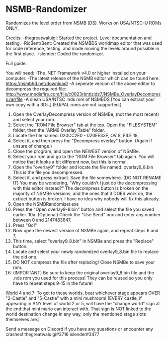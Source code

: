 # NSMB-Randomizer
Randomizes the level order from NSMB (DS). Works on USA/NTSC-U ROMs ONLY.

Credits:
-thegreatwaluigi: Started the project. Level documentation and testing.
-RicBent/Bent: Created the NSMBDS worldmap editor that was used for code reference, testing,
and made moving the levels around possible in the first place.
-islender: Coded the randomizer.

Full guide:

You will need:
-The .NET Framework v4.0 or higher installed on your computer.
-The latest release of the NSMB editor which can be found here:
https://nsmbhd.net/download/
-A seperate version of the above editor to decompress the required file:
http://www.mediafire.com/file/c0023rbntizjdz7/NSMBe_OverlayDecompress.rar/file
-A clean USA/NTSC .nds rom of NSMBDS [You can extract your own copy with a 3Ds.]
(EU/PAL roms are not supported.)

1. Open the OverlayDecompress version of NSMBe, (not the most recent) and select your rom.
2. Select the "ROM File Browser" tab at the top. Open the "FILESYSTEM" folder, then the
"ARM9 Overlay Table" folder.
3. Locate the file named:
020CC2E0 - 020EE33F, OV 8, FILE 18
4. Select it, and then press the "Decompress overlay" button. (Again if unsure of change.)
5. Close the program, and open the NEWEST version of NSMBe.
6. Select your rom and go to the "ROM File Browser" tab again. You will notice that it looks
a bit different now, but this is normal.
7. Open the "overlay9" folder and locate the file named:
overlay9_8.bin
This is the file you decompressed.
8. Select it, and press extract. Save the file somewhere. (DO NOT RENAME IT)
You may be wondering, "Why couldn't I just do the decompressing with this editor instead?"
The decompress button is broken on the majority of NSMBe versions, and the ones that it
DOES work on, the extract button is broken. I have no idea why nobody will fix this already.
9. Open the NSMBRandomizer.exe
10. Press the "Open overlay9-8.bin" button and select the file you saved earlier.
10a. (Optional) Check the "Use Seed" box and enter any number between 0 and 2147483647.
11. Press "Go!"
12. Now open the newest version of NSMBe again, and repeat steps 6 and 7.
13. This time, select "overlay9_8.bin" in NSMBe and press the "Replace" button.
14. Locate and select your newly randomized overlay9_8.bin file to replace the old one.
15. DO NOT compress the file after replacing! Close NSMBe to save your rom.
16. (IMPORTANT) Be sure to keep the original overlay9_8.bin file and the .nds rom you used
for this process! They can be reused so you only have to repeat steps 9-15 in the future!

World 4 and 7:
To get to these worlds, beat whichever stage appears OVER "2-Castle" and "5-Castle" with
a mini mushroom! (EVERY castle, if appearing in ANY level of world 2 or 5, will have the
"change world" sign at the end that mini mario can interact with. That sign is NOT linked to
the world destination change in any way, only the mentioned stage slots themselves are.)

Send a message on Discord if you have any questions or encounter any crashes!
thegreatwaluigi#3716
islender#3477
